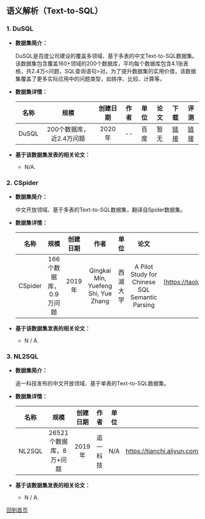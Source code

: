 ## 语义解析（Text-to-SQL）

### 1. DuSQL
- <strong>数据集简介：</strong>

    DuSQL是百度公司建设的覆盖多领域、基于多表的中文Text-to-SQL数据集。该数据集包含覆盖160+领域的200个数据库，平均每个数据库包含4.1张表格，共2.4万<问题，SQL查询语句>对。为了提升数据集的实用价值，该数据集覆盖了更多实际应用中的问题类型，如排序、比较、计算等。

- <strong>数据集详情：</strong>

    |  名称 | 规模 | 创建日期 | 作者 | 单位 | 论文 | 下载 | 评测 |
    | :---: | :---:| :---: | :---: | :---: | :---: | :---: | :---: |
    | DuSQL | 200个数据库，近2.4万问题 | 2020年 | -- | 百度 | 暂无 | [链接](https://aistudio.baidu.com/aistudio/competition/detail/30) |[链接](https://aistudio.baidu.com/aistudio/competition/detail/29)|

- <strong>基于该数据集发表的相关论文：</strong>
    -  N/A.
    

### 2. CSpider
- <strong>数据集简介：</strong>

   中文开放领域、基于多表的Text-to-SQL数据集，翻译自Spider数据集。
    
- <strong>数据集详情：</strong>

    |  名称 | 规模 | 创建日期 | 作者 | 单位 | 论文 | 下载 | 评测 |
    | :---: | :---:| :---: | :---: | :---: | :---: | :---: | :---: |
    | CSpider | 166个数据库，0.9万问题 | 2019年 | Qingkai Min, Yuefeng Shi, Yue Zhang | 西湖大学 | A Pilot Study for Chinese SQL Semantic Parsing |[https://taolusi.github.io/CSpider-explorer]|

- <strong>基于该数据集发表的相关论文：</strong>
    - N / A.


### 3. NL2SQL
- <strong>数据集简介：</strong>

   追一科技发布的中文开放领域、基于单表的Text-to-SQL数据集。
    
- <strong>数据集详情：</strong>

    |  名称 | 规模 | 创建日期 | 作者 | 单位 | 论文 | 下载 | 评测 |
    | :---: | :---:| :---: | :---: | :---: | :---: | :---: | :---: |
    | NL2SQL | 26521个数据库，8万+问题 | 2019年 | 追一科技 | N/A | [链接]（ https://tianchi.aliyun.com/competition/entrance/231716/information ）| 基于阿里天池的比赛，已结束 [比赛链接]( https://tianchi.aliyun.com/competition/entrance/231716/rankingList ） |

- <strong>基于该数据集发表的相关论文：</strong>
    - N / A.

[回到首页](/README.md)
